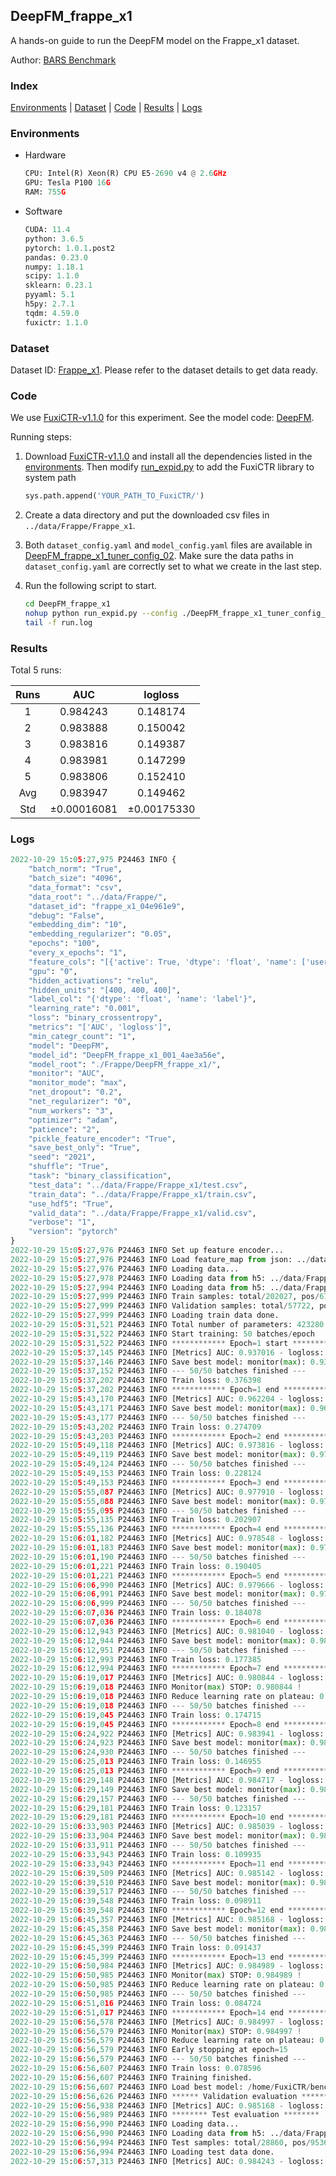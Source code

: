 ## DeepFM_frappe_x1

A hands-on guide to run the DeepFM model on the Frappe_x1 dataset.

Author: [BARS Benchmark](https://github.com/reczoo/BARS/blob/main/CITATION)

### Index

[Environments](#Environments) | [Dataset](#Dataset) | [Code](#Code) | [Results](#Results) | [Logs](#Logs)

### Environments

+ Hardware
  
  ```python
  CPU: Intel(R) Xeon(R) CPU E5-2690 v4 @ 2.6GHz
  GPU: Tesla P100 16G
  RAM: 755G
  ```

+ Software
  
  ```python
  CUDA: 11.4
  python: 3.6.5
  pytorch: 1.0.1.post2
  pandas: 0.23.0
  numpy: 1.18.1
  scipy: 1.1.0
  sklearn: 0.23.1
  pyyaml: 5.1
  h5py: 2.7.1
  tqdm: 4.59.0
  fuxictr: 1.1.0
  ```

### Dataset

Dataset ID: [Frappe_x1](https://github.com/reczoo/Datasets/tree/main/Frappe/Frappe_x1). Please refer to the dataset details to get data ready.

### Code

We use [FuxiCTR-v1.1.0](https://github.com/reczoo/FuxiCTR/tree/v1.1.0) for this experiment. See the model code: [DeepFM](https://github.com/reczoo/FuxiCTR/blob/v1.1.0/fuxictr/pytorch/models/DeepFM.py).

Running steps:

1. Download [FuxiCTR-v1.1.0](https://github.com/reczoo/FuxiCTR/archive/refs/tags/v1.1.0.zip) and install all the dependencies listed in the [environments](#environments). Then modify [run_expid.py](./run_expid.py#L5) to add the FuxiCTR library to system path
   
   ```python
   sys.path.append('YOUR_PATH_TO_FuxiCTR/')
   ```

2. Create a data directory and put the downloaded csv files in `../data/Frappe/Frappe_x1`.

3. Both `dataset_config.yaml` and `model_config.yaml` files are available in [DeepFM_frappe_x1_tuner_config_02](./DeepFM_frappe_x1_tuner_config_02). Make sure the data paths in `dataset_config.yaml` are correctly set to what we create in the last step.

4. Run the following script to start.
   
   ```bash
   cd DeepFM_frappe_x1
   nohup python run_expid.py --config ./DeepFM_frappe_x1_tuner_config_02 --expid DeepFM_frappe_x1_001_4ae3a56e --gpu 0 > run.log &
   tail -f run.log
   ```

### Results

Total 5 runs:

| Runs | AUC              | logloss          |
|:----:|:----------------:|:----------------:|
| 1    | 0.984243         | 0.148174         |
| 2    | 0.983888         | 0.150042         |
| 3    | 0.983816         | 0.149387         |
| 4    | 0.983981         | 0.147299         |
| 5    | 0.983806         | 0.152410         |
| Avg  | 0.983947         | 0.149462         |
| Std  | &#177;0.00016081 | &#177;0.00175330 |

### Logs

```python
2022-10-29 15:05:27,975 P24463 INFO {
    "batch_norm": "True",
    "batch_size": "4096",
    "data_format": "csv",
    "data_root": "../data/Frappe/",
    "dataset_id": "frappe_x1_04e961e9",
    "debug": "False",
    "embedding_dim": "10",
    "embedding_regularizer": "0.05",
    "epochs": "100",
    "every_x_epochs": "1",
    "feature_cols": "[{'active': True, 'dtype': 'float', 'name': ['user', 'item', 'daytime', 'weekday', 'isweekend', 'homework', 'cost', 'weather', 'country', 'city'], 'type': 'categorical'}]",
    "gpu": "0",
    "hidden_activations": "relu",
    "hidden_units": "[400, 400, 400]",
    "label_col": "{'dtype': 'float', 'name': 'label'}",
    "learning_rate": "0.001",
    "loss": "binary_crossentropy",
    "metrics": "['AUC', 'logloss']",
    "min_categr_count": "1",
    "model": "DeepFM",
    "model_id": "DeepFM_frappe_x1_001_4ae3a56e",
    "model_root": "./Frappe/DeepFM_frappe_x1/",
    "monitor": "AUC",
    "monitor_mode": "max",
    "net_dropout": "0.2",
    "net_regularizer": "0",
    "num_workers": "3",
    "optimizer": "adam",
    "patience": "2",
    "pickle_feature_encoder": "True",
    "save_best_only": "True",
    "seed": "2021",
    "shuffle": "True",
    "task": "binary_classification",
    "test_data": "../data/Frappe/Frappe_x1/test.csv",
    "train_data": "../data/Frappe/Frappe_x1/train.csv",
    "use_hdf5": "True",
    "valid_data": "../data/Frappe/Frappe_x1/valid.csv",
    "verbose": "1",
    "version": "pytorch"
}
2022-10-29 15:05:27,976 P24463 INFO Set up feature encoder...
2022-10-29 15:05:27,976 P24463 INFO Load feature_map from json: ../data/Frappe/frappe_x1_04e961e9/feature_map.json
2022-10-29 15:05:27,976 P24463 INFO Loading data...
2022-10-29 15:05:27,978 P24463 INFO Loading data from h5: ../data/Frappe/frappe_x1_04e961e9/train.h5
2022-10-29 15:05:27,994 P24463 INFO Loading data from h5: ../data/Frappe/frappe_x1_04e961e9/valid.h5
2022-10-29 15:05:27,999 P24463 INFO Train samples: total/202027, pos/67604, neg/134423, ratio/33.46%, blocks/1
2022-10-29 15:05:27,999 P24463 INFO Validation samples: total/57722, pos/19063, neg/38659, ratio/33.03%, blocks/1
2022-10-29 15:05:27,999 P24463 INFO Loading train data done.
2022-10-29 15:05:31,521 P24463 INFO Total number of parameters: 423280.
2022-10-29 15:05:31,522 P24463 INFO Start training: 50 batches/epoch
2022-10-29 15:05:31,522 P24463 INFO ************ Epoch=1 start ************
2022-10-29 15:05:37,145 P24463 INFO [Metrics] AUC: 0.937016 - logloss: 0.677712
2022-10-29 15:05:37,146 P24463 INFO Save best model: monitor(max): 0.937016
2022-10-29 15:05:37,152 P24463 INFO --- 50/50 batches finished ---
2022-10-29 15:05:37,202 P24463 INFO Train loss: 0.376398
2022-10-29 15:05:37,202 P24463 INFO ************ Epoch=1 end ************
2022-10-29 15:05:43,170 P24463 INFO [Metrics] AUC: 0.962204 - logloss: 0.242437
2022-10-29 15:05:43,171 P24463 INFO Save best model: monitor(max): 0.962204
2022-10-29 15:05:43,177 P24463 INFO --- 50/50 batches finished ---
2022-10-29 15:05:43,202 P24463 INFO Train loss: 0.274709
2022-10-29 15:05:43,203 P24463 INFO ************ Epoch=2 end ************
2022-10-29 15:05:49,118 P24463 INFO [Metrics] AUC: 0.973816 - logloss: 0.184279
2022-10-29 15:05:49,119 P24463 INFO Save best model: monitor(max): 0.973816
2022-10-29 15:05:49,124 P24463 INFO --- 50/50 batches finished ---
2022-10-29 15:05:49,153 P24463 INFO Train loss: 0.228124
2022-10-29 15:05:49,153 P24463 INFO ************ Epoch=3 end ************
2022-10-29 15:05:55,087 P24463 INFO [Metrics] AUC: 0.977910 - logloss: 0.169551
2022-10-29 15:05:55,088 P24463 INFO Save best model: monitor(max): 0.977910
2022-10-29 15:05:55,095 P24463 INFO --- 50/50 batches finished ---
2022-10-29 15:05:55,135 P24463 INFO Train loss: 0.202907
2022-10-29 15:05:55,136 P24463 INFO ************ Epoch=4 end ************
2022-10-29 15:06:01,182 P24463 INFO [Metrics] AUC: 0.978548 - logloss: 0.182297
2022-10-29 15:06:01,183 P24463 INFO Save best model: monitor(max): 0.978548
2022-10-29 15:06:01,190 P24463 INFO --- 50/50 batches finished ---
2022-10-29 15:06:01,221 P24463 INFO Train loss: 0.190405
2022-10-29 15:06:01,221 P24463 INFO ************ Epoch=5 end ************
2022-10-29 15:06:06,990 P24463 INFO [Metrics] AUC: 0.979666 - logloss: 0.172533
2022-10-29 15:06:06,991 P24463 INFO Save best model: monitor(max): 0.979666
2022-10-29 15:06:06,999 P24463 INFO --- 50/50 batches finished ---
2022-10-29 15:06:07,036 P24463 INFO Train loss: 0.184078
2022-10-29 15:06:07,036 P24463 INFO ************ Epoch=6 end ************
2022-10-29 15:06:12,943 P24463 INFO [Metrics] AUC: 0.981040 - logloss: 0.162076
2022-10-29 15:06:12,944 P24463 INFO Save best model: monitor(max): 0.981040
2022-10-29 15:06:12,951 P24463 INFO --- 50/50 batches finished ---
2022-10-29 15:06:12,993 P24463 INFO Train loss: 0.177385
2022-10-29 15:06:12,994 P24463 INFO ************ Epoch=7 end ************
2022-10-29 15:06:19,017 P24463 INFO [Metrics] AUC: 0.980844 - logloss: 0.186768
2022-10-29 15:06:19,018 P24463 INFO Monitor(max) STOP: 0.980844 !
2022-10-29 15:06:19,018 P24463 INFO Reduce learning rate on plateau: 0.000100
2022-10-29 15:06:19,018 P24463 INFO --- 50/50 batches finished ---
2022-10-29 15:06:19,045 P24463 INFO Train loss: 0.174715
2022-10-29 15:06:19,045 P24463 INFO ************ Epoch=8 end ************
2022-10-29 15:06:24,922 P24463 INFO [Metrics] AUC: 0.983941 - logloss: 0.140568
2022-10-29 15:06:24,923 P24463 INFO Save best model: monitor(max): 0.983941
2022-10-29 15:06:24,930 P24463 INFO --- 50/50 batches finished ---
2022-10-29 15:06:25,013 P24463 INFO Train loss: 0.146955
2022-10-29 15:06:25,013 P24463 INFO ************ Epoch=9 end ************
2022-10-29 15:06:29,148 P24463 INFO [Metrics] AUC: 0.984717 - logloss: 0.138608
2022-10-29 15:06:29,149 P24463 INFO Save best model: monitor(max): 0.984717
2022-10-29 15:06:29,157 P24463 INFO --- 50/50 batches finished ---
2022-10-29 15:06:29,181 P24463 INFO Train loss: 0.123157
2022-10-29 15:06:29,181 P24463 INFO ************ Epoch=10 end ************
2022-10-29 15:06:33,903 P24463 INFO [Metrics] AUC: 0.985039 - logloss: 0.138747
2022-10-29 15:06:33,904 P24463 INFO Save best model: monitor(max): 0.985039
2022-10-29 15:06:33,911 P24463 INFO --- 50/50 batches finished ---
2022-10-29 15:06:33,943 P24463 INFO Train loss: 0.109935
2022-10-29 15:06:33,943 P24463 INFO ************ Epoch=11 end ************
2022-10-29 15:06:39,509 P24463 INFO [Metrics] AUC: 0.985142 - logloss: 0.140442
2022-10-29 15:06:39,510 P24463 INFO Save best model: monitor(max): 0.985142
2022-10-29 15:06:39,517 P24463 INFO --- 50/50 batches finished ---
2022-10-29 15:06:39,548 P24463 INFO Train loss: 0.098911
2022-10-29 15:06:39,548 P24463 INFO ************ Epoch=12 end ************
2022-10-29 15:06:45,357 P24463 INFO [Metrics] AUC: 0.985168 - logloss: 0.142101
2022-10-29 15:06:45,358 P24463 INFO Save best model: monitor(max): 0.985168
2022-10-29 15:06:45,363 P24463 INFO --- 50/50 batches finished ---
2022-10-29 15:06:45,399 P24463 INFO Train loss: 0.091437
2022-10-29 15:06:45,399 P24463 INFO ************ Epoch=13 end ************
2022-10-29 15:06:50,984 P24463 INFO [Metrics] AUC: 0.984989 - logloss: 0.145891
2022-10-29 15:06:50,985 P24463 INFO Monitor(max) STOP: 0.984989 !
2022-10-29 15:06:50,985 P24463 INFO Reduce learning rate on plateau: 0.000010
2022-10-29 15:06:50,985 P24463 INFO --- 50/50 batches finished ---
2022-10-29 15:06:51,016 P24463 INFO Train loss: 0.084724
2022-10-29 15:06:51,017 P24463 INFO ************ Epoch=14 end ************
2022-10-29 15:06:56,578 P24463 INFO [Metrics] AUC: 0.984997 - logloss: 0.146024
2022-10-29 15:06:56,579 P24463 INFO Monitor(max) STOP: 0.984997 !
2022-10-29 15:06:56,579 P24463 INFO Reduce learning rate on plateau: 0.000001
2022-10-29 15:06:56,579 P24463 INFO Early stopping at epoch=15
2022-10-29 15:06:56,579 P24463 INFO --- 50/50 batches finished ---
2022-10-29 15:06:56,607 P24463 INFO Train loss: 0.078596
2022-10-29 15:06:56,607 P24463 INFO Training finished.
2022-10-29 15:06:56,607 P24463 INFO Load best model: /home/FuxiCTR/benchmarks/Frappe/DeepFM_frappe_x1/frappe_x1_04e961e9/DeepFM_frappe_x1_001_4ae3a56e.model
2022-10-29 15:06:56,626 P24463 INFO ****** Validation evaluation ******
2022-10-29 15:06:56,938 P24463 INFO [Metrics] AUC: 0.985168 - logloss: 0.142101
2022-10-29 15:06:56,989 P24463 INFO ******** Test evaluation ********
2022-10-29 15:06:56,990 P24463 INFO Loading data...
2022-10-29 15:06:56,990 P24463 INFO Loading data from h5: ../data/Frappe/frappe_x1_04e961e9/test.h5
2022-10-29 15:06:56,994 P24463 INFO Test samples: total/28860, pos/9536, neg/19324, ratio/33.04%, blocks/1
2022-10-29 15:06:56,994 P24463 INFO Loading test data done.
2022-10-29 15:06:57,313 P24463 INFO [Metrics] AUC: 0.984243 - logloss: 0.148174
```
